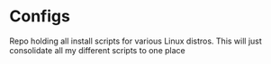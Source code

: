 # Configs
Repo holding all install scripts for various Linux distros. This will just consolidate all my different scripts to one place
